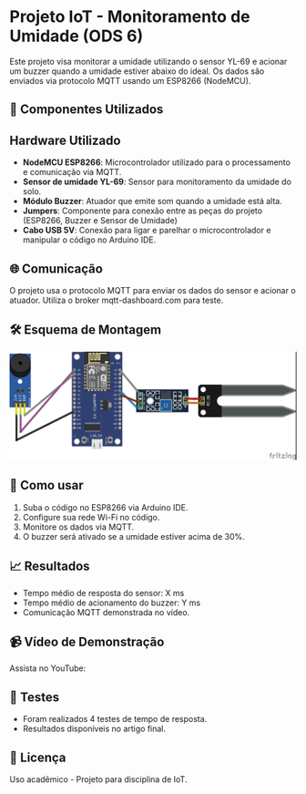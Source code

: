 # Projeto IoT - Monitoramento de Umidade (ODS 6)

Este projeto visa monitorar a umidade utilizando o sensor YL-69 e acionar um buzzer quando a umidade estiver abaixo do ideal. Os dados são enviados via protocolo MQTT usando um ESP8266 (NodeMCU).

## 🚀 Componentes Utilizados
## Hardware Utilizado
- **NodeMCU ESP8266**: Microcontrolador utilizado para o processamento e comunicação via MQTT.
- **Sensor de umidade YL-69**: Sensor para monitoramento da umidade do solo.
- **Módulo Buzzer**: Atuador que emite som quando a umidade está alta.
- **Jumpers**: Componente para conexão entre as peças do projeto (ESP8266, Buzzer e Sensor de Umidade)
- **Cabo USB 5V**: Conexão para ligar e parelhar o microcontrolador e manipular o código no Arduino IDE.

## 🌐 Comunicação
O projeto usa o protocolo MQTT para enviar os dados do sensor e acionar o atuador. Utiliza o broker mqtt-dashboard.com para teste.

## 🛠️ Esquema de Montagem
![Modelo Fritzing](modelo_fritzing.jpg)

## 📂 Como usar
1. Suba o código no ESP8266 via Arduino IDE.
2. Configure sua rede Wi-Fi no código.
3. Monitore os dados via MQTT.
4. O buzzer será ativado se a umidade estiver acima de 30%.

## 📈 Resultados
- Tempo médio de resposta do sensor: X ms
- Tempo médio de acionamento do buzzer: Y ms
- Comunicação MQTT demonstrada no vídeo.

## 📹 Vídeo de Demonstração
Assista no YouTube: 

## 🧪 Testes
- Foram realizados 4 testes de tempo de resposta.
- Resultados disponíveis no artigo final.

## 🔗 Licença
Uso acadêmico - Projeto para disciplina de IoT.
